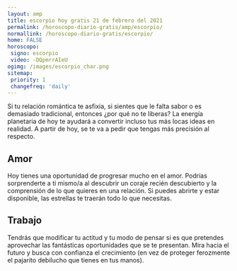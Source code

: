 ```yaml
---
layout: amp
title: escorpio hoy gratis 21 de febrero del 2021 
permalink: /horoscopo-diario-gratis/amp/escorpio/
normallink: /horoscopo-diario-gratis/escorpio/
home: FALSE
horoscopo:
 signo: escorpio
 video: -DQpmrrAIeU
ogimg: /images/escorpio_char.png
sitemap:
 priority: 1
 changefreq: 'daily'
---
```



Si tu relación romántica te asfixia, si sientes que le falta sabor o es demasiado tradicional, entonces ¿por qué no te liberas? La energía planetaria de hoy te ayudará a convertir incluso tus más locas ideas en realidad. A partir de hoy, se te va a pedir que tengas más precisión al respecto.

## Amor

Hoy tienes una oportunidad de progresar mucho en el amor. Podrías sorprenderte a ti mismo/a al descubrir un coraje recién descubierto y la comprensión de lo que quieres en una relación. Si puedes abrirte y estar disponible, las estrellas te traerán todo lo que necesitas.

## Trabajo

Tendrás que modificar tu actitud y tu modo de pensar si es que pretendes aprovechar las fantásticas oportunidades que se te presentan. Mira hacia el futuro y busca con confianza el crecimiento (en vez de proteger ferozmente el pajarito debilucho que tienes en tus manos).